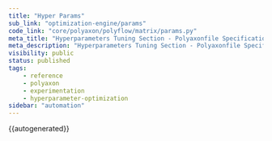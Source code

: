 ```yaml
---
title: "Hyper Params"
sub_link: "optimization-engine/params"
code_link: "core/polyaxon/polyflow/matrix/params.py"
meta_title: "Hyperparameters Tuning Section - Polyaxonfile Specification Sections - Polyaxon References"
meta_description: "Hyperparameters Tuning Section - Polyaxonfile Specification Sections."
visibility: public
status: published
tags:
    - reference
    - polyaxon
    - experimentation
    - hyperparameter-optimization
sidebar: "automation"
---
```


{{autogenerated}}
